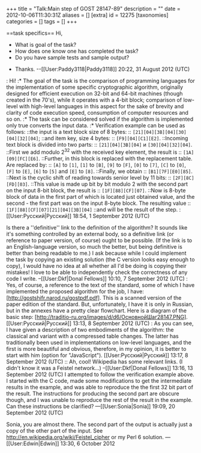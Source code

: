 +++
title = "Talk:Main step of GOST 28147-89"
description = ""
date = 2012-10-06T11:30:31Z
aliases = []
[extra]
id = 12275
[taxonomies]
categories = []
tags = []
+++

==task specifics==
Hi,
* What is goal of the task?
* How does one know one has completed the task?
* Do you have sample tests and sample output?

- Thanks. --[[User:Paddy3118|Paddy3118]] 20:22, 31 August 2012 (UTC)

: Hi!
:* The goal of the task is the comparison of programming languages for the implementation of some specific cryptographic algorithm, originally designed for efficient execution on 32-bit and 64-bit machines (though created in the 70's), while it operates with a 4-bit block; comparison of low-level with high-level languages in this aspect for the sake of brevity and clarity of code execution speed, consumption of computer resources and so on.
:* The task can be considered solved if the algorithm is implemented only true converts the input data.
:* Verification example can be used as follows:
::the input is a text block size of 8 bytes:
:: <code>[21][04][3B][04][30][04][32][04]</code>;
::and item key, size 4 bytes:
:: <code>[F9][04][C1][E2]</code>.
::Incoming text block is divided into two parts:
:: <code>[21][04][3B][04]</code> и <code>[30][04][32][04]</code>.
::First we add modulo 2<sup>32</sup> with the received key element, the result is
:: <code>[1A][09][FC][E6]</code>.
::Further, in this block is replaced with the replacement table. Are replaced by:
:: <code>[A]</code> to <code>[1]</code>, <code>[1]</code> to <code>[B]</code>, <code>[9]</code> to <code>[F]</code>, <code>[0]</code> to <code>[7]</code>, <code>[C]</code> to <code>[0]</code>, <code>[F]</code> to <code>[E]</code>, <code>[6]</code> to <code>[5]</code> and <code>[E]</code> to <code>[8]</code>.
::Finally, we obtain
:: <code>[B1][7F][E0][85]</code>.
::Next is the cyclic shift of reading towards senior level by 11 bits:
:: <code>[2F][8C][FD][03]</code>.
::This value is made up bit by bit modulo 2 with the second part on the input 8-bit block, the result is
:: <code>[1F][88][CF][07]</code>.
::Now is 8-byte block of data in the first part of which is located just obtained value, and the second - the first part was on the input 8-byte block. The resulting value
:: <code>[1F][88][CF][07][21][04][3B][04]</code>
::and will be the result of the step.
: [[User:Русский|Русский]] 18:54, 1 September 2012 (UTC)

Is there a ''definitive'' link to the definition of the algorithm? It sounds like it's something controlled by an external body, so a definitive link (or reference to paper version, of course) ought to be possible. (If the link is to an English-language version, so much the better, but being definitive is better than being readable to me.) I ask because while I could implement the task by copying an existing solution (the C version looks easy enough to copy), I would have no idea at all whether all I'd be doing is copying their mistakes! I love to be able to independently check the correctness of any code I write. –[[User:Dkf|Donal Fellows]] 10:10, 7 September 2012 (UTC)
: Yes, of course, a reference to the text of the standard, some of which I have implemented the proposed algorithm for the job, I have: [http://gostshifr.narod.ru/gostpdf.pdf]. This is a scanned version of the paper edition of the standard. But, unfortunately, I have it is only in Russian, but in the annexes have a pretty clear flowchart. Here is a diagram of the basic step: [http://traditio-ru.org/images/d/d6/ОсновнойШаг28147.PNG]. [[User:Русский|Русский]] 13:13, 8 September 2012 (UTC)
: As you can see, I have given a description of two embodiments of the algorithm: the classical and variant with a compressed table changes. The latter has traditionally been used in implementations on low-level languages, and the first is more beautiful and obvious, therefore, in my opinion, it is better to start with him (option for "JavaScript"). [[User:Русский|Русский]] 13:17, 8 September 2012 (UTC)
:: Ah, cool! Wikipedia has some relevant links. (I didn't know it was a Feistel network…) –[[User:Dkf|Donal Fellows]] 13:16, 13 September 2012 (UTC)
I attempted to follow the verification example above.  I started with the C code, made some modifications to get the intermediate results in the example, and was able to reproduce the the first 32 bit part of the result.  The instructions for producing the second part are obscure though, and I was unable to reproduce the rest of the result in the example.  Can these instructions be clarified?  &mdash;[[User:Sonia|Sonia]] 19:09, 20 September 2012 (UTC)

Sonia, you are almost there. The second part of the output is actually just a copy of the other part of the input. See http://en.wikipedia.org/wiki/Feistel_cipher or my Perl 6 solution.
&mdash;[[User:Edwin|Edwin]] 13:30, 6 October 2012
